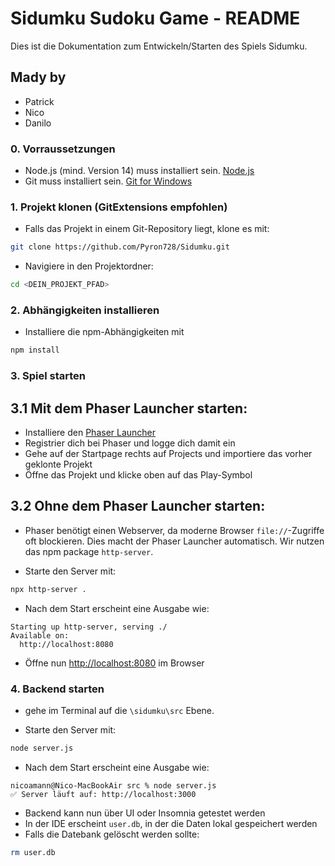# Sidumku Sudoku Game - README
Dies ist die Dokumentation zum Entwickeln/Starten des Spiels Sidumku.

## Mady by
- Patrick 
- Nico
- Danilo

### 0. Vorraussetzungen
- Node.js (mind. Version 14) muss installiert sein. [Node.js](https://nodejs.org/)
- Git muss installiert sein. [Git for Windows](https://git-scm.com/downloads/win)

### 1. Projekt klonen (GitExtensions empfohlen)
- Falls das Projekt in einem Git-Repository liegt, klone es mit:
```sh
git clone https://github.com/Pyron728/Sidumku.git
```

- Navigiere in den Projektordner:
```sh
cd <DEIN_PROJEKT_PFAD>
```

### 2. Abhängigkeiten installieren
- Installiere die npm-Abhängigkeiten mit

```sh
npm install
```

### 3. Spiel starten

## 3.1 Mit dem Phaser Launcher starten:
- Installiere den [Phaser Launcher](https://phaser.io/download/phaser-launcher)
- Registrier dich bei Phaser und logge dich damit ein
- Gehe auf der Startpage rechts auf Projects und importiere das vorher geklonte Projekt 
- Öffne das Projekt und klicke oben auf das Play-Symbol 

## 3.2 Ohne dem Phaser Launcher starten:
- Phaser benötigt einen Webserver, da moderne Browser `file://`-Zugriffe oft blockieren. Dies macht der Phaser Launcher automatisch. Wir nutzen das npm package `http-server`. 

- Starte den Server mit:
```sh
npx http-server .
```
- Nach dem Start erscheint eine Ausgabe wie:
```
Starting up http-server, serving ./
Available on:
  http://localhost:8080
```
- Öffne nun [http://localhost:8080](http://localhost:8080) im Browser

### 4. Backend starten
-  gehe im Terminal auf die `\sidumku\src` Ebene.

-  Starte den Server mit:
```sh
node server.js
```
- Nach dem Start erscheint eine Ausgabe wie:
```
nicoamann@Nico-MacBookAir src % node server.js
✅ Server läuft auf: http://localhost:3000
```

- Backend kann nun über UI oder Insomnia getestet werden
- In der IDE erscheint `user.db`, in der die Daten lokal gespeichert werden
- Falls die Datebank gelöscht werden sollte:
```sh
rm user.db
```
